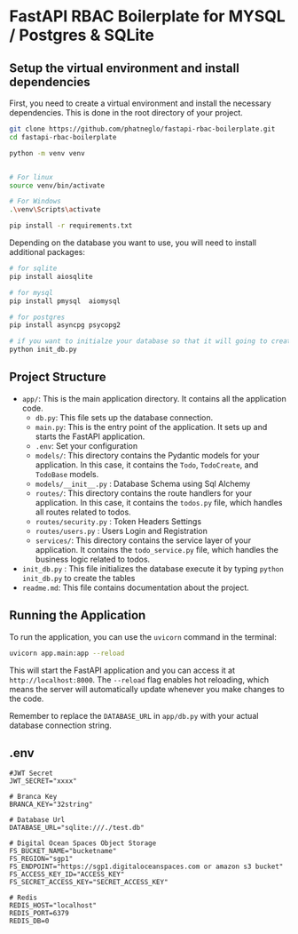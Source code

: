 # FastAPI RBAC Boilerplate for MYSQL / Postgres & SQLite

## **Setup the virtual environment and install dependencies**

   First, you need to create a virtual environment and install the necessary dependencies. This is done in the root directory of your project.

   ```bash
   git clone https://github.com/phatneglo/fastapi-rbac-boilerplate.git
   cd fastapi-rbac-boilerplate

   python -m venv venv


   # For linux
   source venv/bin/activate

   # For Windows
   .\venv\Scripts\activate

   pip install -r requirements.txt
   ```

   Depending on the database you want to use, you will need to install additional packages:

   ```bash
   # for sqlite
   pip install aiosqlite

   # for mysql
   pip install pmysql  aiomysql

   # for postgres
   pip install asyncpg psycopg2

   # if you want to initialze your database so that it will going to create the table
   python init_db.py

   ```

## **Project Structure**

   - `app/`: This is the main application directory. It contains all the application code.
     - `db.py`: This file sets up the database connection.
     - `main.py`: This is the entry point of the application. It sets up and starts the FastAPI application.
     - `.env`: Set your configuration
     - `models/`: This directory contains the Pydantic models for your application. In this case, it contains the `Todo`, `TodoCreate`, and `TodoBase` models.
     - `models/__init__.py` : Database Schema using Sql Alchemy
     - `routes/`: This directory contains the route handlers for your application. In this case, it contains the `todos.py` file, which handles all routes related to todos.
     - `routes/security.py` : Token Headers Settings
     - `routes/users.py` : Users Login and Registration
     - `services/`: This directory contains the service layer of your application. It contains the `todo_service.py` file, which handles the business logic related to todos.
   - `init_db.py` : This file initializes the database execute it by typing `python init_db.py` to create the tables
   - `readme.md`: This file contains documentation about the project.


## **Running the Application**

   To run the application, you can use the `uvicorn` command in the terminal:

   ```bash
   uvicorn app.main:app --reload
   ```

   This will start the FastAPI application and you can access it at `http://localhost:8000`. The `--reload` flag enables hot reloading, which means the server will automatically update whenever you make changes to the code.

Remember to replace the `DATABASE_URL` in `app/db.py` with your actual database connection string.


## **.env**

   ```env
   #JWT Secret
   JWT_SECRET="xxxx"

   # Branca Key
   BRANCA_KEY="32string"

   # Database Url
   DATABASE_URL="sqlite:///./test.db"

   # Digital Ocean Spaces Object Storage
   FS_BUCKET_NAME="bucketname"
   FS_REGION="sgp1"
   FS_ENDPOINT="https://sgp1.digitaloceanspaces.com or amazon s3 bucket"
   FS_ACCESS_KEY_ID="ACCESS_KEY"
   FS_SECRET_ACCESS_KEY="SECRET_ACCESS_KEY"   

   # Redis
   REDIS_HOST="localhost"
   REDIS_PORT=6379
   REDIS_DB=0

   ```
